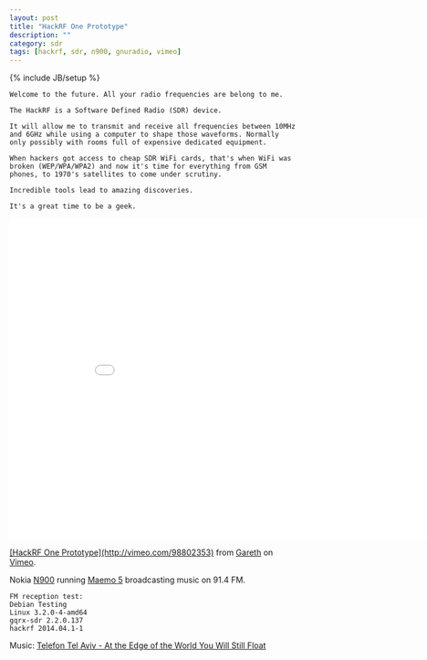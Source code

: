```yaml
---
layout: post
title: "HackRF One Prototype"
description: ""
category: sdr
tags: [hackrf, sdr, n900, gnuradio, vimeo]
---
```

{% include JB/setup %}

```
Welcome to the future. All your radio frequencies are belong to me. 

The HackRF is a Software Defined Radio (SDR) device. 

It will allow me to transmit and receive all frequencies between 10MHz and 6GHz while using a computer to shape those waveforms. Normally only possibly with rooms full of expensive dedicated equipment. 

When hackers got access to cheap SDR WiFi cards, that's when WiFi was broken (WEP/WPA/WPA2) and now it's time for everything from GSM phones, to 1970's satellites to come under scrutiny. 

Incredible tools lead to amazing discoveries. 

It's a great time to be a geek.
```

<iframe src="//player.vimeo.com/video/98802353?color=44c764" width="900" height="563" frameborder="0" webkitallowfullscreen mozallowfullscreen allowfullscreen></iframe> <p><a href="http://vimeo.com/98802353">[HackRF One Prototype](http://vimeo.com/98802353)</a> from <a href="http://vimeo.com/gyaresu">Gareth</a> on <a href="https://vimeo.com">Vimeo</a>.</p>

Nokia [N900](https://en.wikipedia.org/wiki/Nokia_N900) running [Maemo 5](http://maemo.org) broadcasting music on 91.4 FM. 

    FM reception test:
    Debian Testing
    Linux 3.2.0-4-amd64
    gqrx-sdr 2.2.0.137
    hackrf 2014.04.1-1

Music: [Telefon Tel Aviv - At the Edge of the World You Will Still Float](https://www.youtube.com/watch?v=MdUQldm_RiY)


